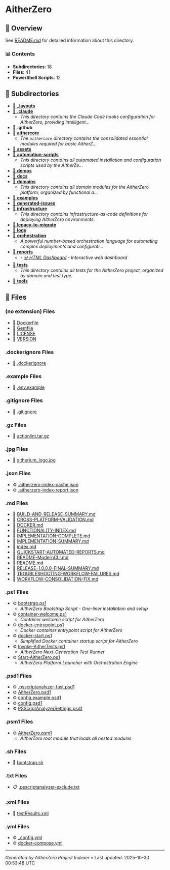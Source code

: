 # AitherZero

## 📖 Overview

See [README.md](./README.md) for detailed information about this directory.

### 📊 Contents

- **Subdirectories**: 18
- **Files**: 41
- **PowerShell Scripts**: 12

## 📁 Subdirectories

- [📂 **_layouts**](./_layouts/index.md)
- [📂 **.claude**](./.claude/index.md)
  - *This directory contains the Claude Code hooks configuration for AitherZero, providing intelligent...*
- 📂 **.github**
- [📂 **aithercore**](./aithercore/index.md)
  - *The `aithercore` directory contains the consolidated essential modules required for basic AitherZ...*
- [📂 **assets**](./assets/index.md)
- [📂 **automation-scripts**](./automation-scripts/index.md)
  - *This directory contains all automated installation and configuration scripts used by the AitherZe...*
- [📂 **demos**](./demos/index.md)
- [📂 **docs**](./docs/index.md)
- [📂 **domains**](./domains/index.md)
  - *This directory contains all domain modules for the AitherZero platform, organized by functional a...*
- [📂 **examples**](./examples/index.md)
- [📂 **generated-issues**](./generated-issues/index.md)
- [📂 **infrastructure**](./infrastructure/index.md)
  - *This directory contains infrastructure-as-code definitions for deploying AitherZero environments.*
- [📂 **legacy-to-migrate**](./legacy-to-migrate/index.md)
- [📂 **logs**](./logs/index.md)
- [📂 **orchestration**](./orchestration/index.md)
  - *A powerful number-based orchestration language for automating complex deployments and configurati...*
- [📂 **reports**](./reports/index.md)
  - *- [📊 HTML Dashboard](dashboard.html) - Interactive web dashboard*
- [📂 **tests**](./tests/index.md)
  - *This directory contains all tests for the AitherZero project, organized by domain and test type.*
- [📂 **tools**](./tools/index.md)

## 📄 Files

### (no extension) Files

- 📄 [Dockerfile](./Dockerfile)
- 📄 [Gemfile](./Gemfile)
- 📄 [LICENSE](./LICENSE)
- 📄 [VERSION](./VERSION)

### .dockerignore Files

- 📄 [.dockerignore](./.dockerignore)

### .example Files

- 📄 [.env.example](./.env.example)

### .gitignore Files

- 📄 [.gitignore](./.gitignore)

### .gz Files

- 📄 [actionlint.tar.gz](./actionlint.tar.gz)

### .jpg Files

- 📄 [aitherium_logo.jpg](./aitherium_logo.jpg)

### .json Files

- ⚙️ [.aitherzero-index-cache.json](./.aitherzero-index-cache.json)
- ⚙️ [.aitherzero-index-report.json](./.aitherzero-index-report.json)

### .md Files

- 📝 [BUILD-AND-RELEASE-SUMMARY.md](./BUILD-AND-RELEASE-SUMMARY.md)
- 📝 [CROSS-PLATFORM-VALIDATION.md](./CROSS-PLATFORM-VALIDATION.md)
- 📝 [DOCKER.md](./DOCKER.md)
- 📝 [FUNCTIONALITY-INDEX.md](./FUNCTIONALITY-INDEX.md)
- 📝 [IMPLEMENTATION-COMPLETE.md](./IMPLEMENTATION-COMPLETE.md)
- 📝 [IMPLEMENTATION-SUMMARY.md](./IMPLEMENTATION-SUMMARY.md)
- 📝 [index.md](./index.md)
- 📝 [QUICKSTART-AUTOMATED-REPORTS.md](./QUICKSTART-AUTOMATED-REPORTS.md)
- 📝 [README-ModernCLI.md](./README-ModernCLI.md)
- 📝 [README.md](./README.md)
- 📝 [RELEASE-1.0.0.0-FINAL-SUMMARY.md](./RELEASE-1.0.0.0-FINAL-SUMMARY.md)
- 📝 [TROUBLESHOOTING-WORKFLOW-FAILURES.md](./TROUBLESHOOTING-WORKFLOW-FAILURES.md)
- 📝 [WORKFLOW-CONSOLIDATION-FIX.md](./WORKFLOW-CONSOLIDATION-FIX.md)

### .ps1 Files

- ⚙️ [bootstrap.ps1](./bootstrap.ps1)
  - *AitherZero Bootstrap Script - One-liner installation and setup*
- ⚙️ [container-welcome.ps1](./container-welcome.ps1)
  - *Container welcome script for AitherZero*
- ⚙️ [docker-entrypoint.ps1](./docker-entrypoint.ps1)
  - *Docker container entrypoint script for AitherZero*
- ⚙️ [docker-start.ps1](./docker-start.ps1)
  - *Simplified Docker container startup script for AitherZero*
- ⚙️ [Invoke-AitherTests.ps1](./Invoke-AitherTests.ps1)
  - *AitherZero Next-Generation Test Runner*
- ⚙️ [Start-AitherZero.ps1](./Start-AitherZero.ps1)
  - *AitherZero Platform Launcher with Orchestration Engine*

### .psd1 Files

- ⚙️ [.psscriptanalyzer-fast.psd1](./.psscriptanalyzer-fast.psd1)
- ⚙️ [AitherZero.psd1](./AitherZero.psd1)
- ⚙️ [config.example.psd1](./config.example.psd1)
- ⚙️ [config.psd1](./config.psd1)
- ⚙️ [PSScriptAnalyzerSettings.psd1](./PSScriptAnalyzerSettings.psd1)

### .psm1 Files

- ⚙️ [AitherZero.psm1](./AitherZero.psm1)
  - *AitherZero root module that loads all nested modules*

### .sh Files

- 📄 [bootstrap.sh](./bootstrap.sh)

### .txt Files

- 📋 [.psscriptanalyzer-exclude.txt](./.psscriptanalyzer-exclude.txt)

### .xml Files

- 📄 [testResults.xml](./testResults.xml)

### .yml Files

- ⚙️ [_config.yml](./_config.yml)
- ⚙️ [docker-compose.yml](./docker-compose.yml)

---

*Generated by AitherZero Project Indexer* • Last updated: 2025-10-30 00:53:48 UTC

